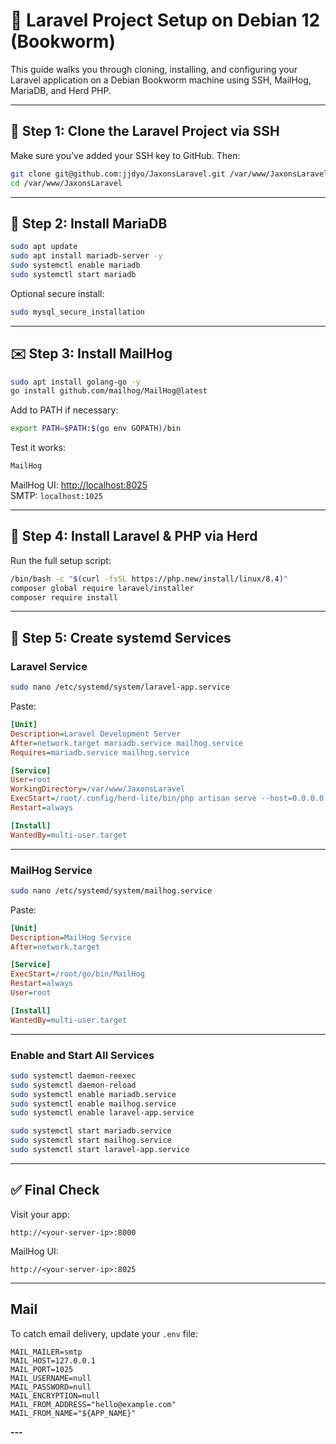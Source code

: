 # 🚀 Laravel Project Setup on Debian 12 (Bookworm)

This guide walks you through cloning, installing, and configuring your Laravel application on a Debian Bookworm machine using SSH, MailHog, MariaDB, and Herd PHP.

---

## 🧩 Step 1: Clone the Laravel Project via SSH

Make sure you’ve added your SSH key to GitHub. Then:

```bash
git clone git@github.com:jjdyo/JaxonsLaravel.git /var/www/JaxonsLaravel
cd /var/www/JaxonsLaravel
```

---

## 🐘 Step 2: Install MariaDB

```bash
sudo apt update
sudo apt install mariadb-server -y
sudo systemctl enable mariadb
sudo systemctl start mariadb
```

Optional secure install:

```bash
sudo mysql_secure_installation
```

---

## ✉️ Step 3: Install MailHog

```bash
sudo apt install golang-go -y
go install github.com/mailhog/MailHog@latest
```

Add to PATH if necessary:

```bash
export PATH=$PATH:$(go env GOPATH)/bin
```

Test it works:

```bash
MailHog
```

MailHog UI: [http://localhost:8025](http://localhost:8025)  
SMTP: `localhost:1025`

---

## 🧰 Step 4: Install Laravel & PHP via Herd

Run the full setup script:

```bash
/bin/bash -c "$(curl -fsSL https://php.new/install/linux/8.4)"
composer global require laravel/installer
composer require install
```

---

## 🔧 Step 5: Create systemd Services

### Laravel Service

```bash
sudo nano /etc/systemd/system/laravel-app.service
```

Paste:

```ini
[Unit]
Description=Laravel Development Server
After=network.target mariadb.service mailhog.service
Requires=mariadb.service mailhog.service

[Service]
User=root
WorkingDirectory=/var/www/JaxonsLaravel
ExecStart=/root/.config/herd-lite/bin/php artisan serve --host=0.0.0.0 --port=8000
Restart=always

[Install]
WantedBy=multi-user.target
```

---

### MailHog Service

```bash
sudo nano /etc/systemd/system/mailhog.service
```

Paste:

```ini
[Unit]
Description=MailHog Service
After=network.target

[Service]
ExecStart=/root/go/bin/MailHog
Restart=always
User=root

[Install]
WantedBy=multi-user.target
```

---

### Enable and Start All Services

```bash
sudo systemctl daemon-reexec
sudo systemctl daemon-reload
sudo systemctl enable mariadb.service
sudo systemctl enable mailhog.service
sudo systemctl enable laravel-app.service

sudo systemctl start mariadb.service
sudo systemctl start mailhog.service
sudo systemctl start laravel-app.service
```

---

## ✅ Final Check

Visit your app:

```
http://<your-server-ip>:8000
```

MailHog UI:

```
http://<your-server-ip>:8025
```

---

## Mail

To catch email delivery, update your `.env` file:

```env
MAIL_MAILER=smtp
MAIL_HOST=127.0.0.1
MAIL_PORT=1025
MAIL_USERNAME=null
MAIL_PASSWORD=null
MAIL_ENCRYPTION=null
MAIL_FROM_ADDRESS="hello@example.com"
MAIL_FROM_NAME="${APP_NAME}"
```

**---**
